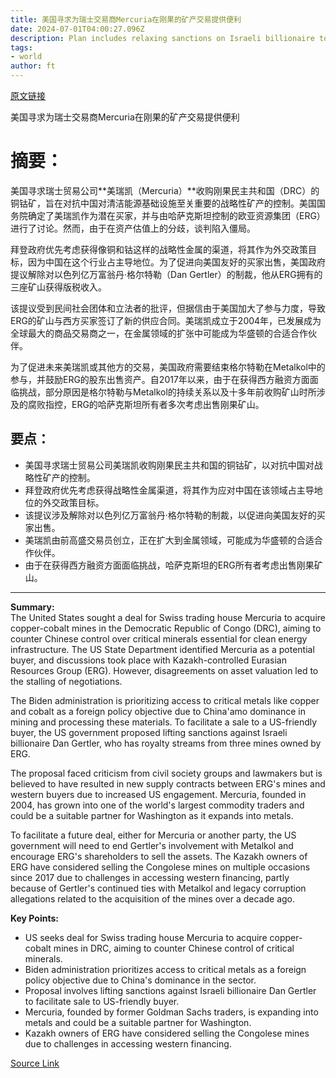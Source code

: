 ```yaml
---
title: 美国寻求为瑞士交易商Mercuria在刚果的矿产交易提供便利
date: 2024-07-01T04:00:27.096Z
description: Plan includes relaxing sanctions on Israeli billionaire to counter Chinese control of critical minerals
tags: 
- world
author: ft
---
```


[原文链接](https://ft.com/content/956661bf-b7d5-4226-9ff1-5d68544d219b)

美国寻求为瑞士交易商Mercuria在刚果的矿产交易提供便利

# 摘要：
美国寻求瑞士贸易公司**美瑞凯（Mercuria）**收购刚果民主共和国（DRC）的铜钴矿，旨在对抗中国对清洁能源基础设施至关重要的战略性矿产的控制。美国国务院确定了美瑞凯作为潜在买家，并与由哈萨克斯坦控制的欧亚资源集团（ERG）进行了讨论。然而，由于在资产估值上的分歧，谈判陷入僵局。

拜登政府优先考虑获得像铜和钴这样的战略性金属的渠道，将其作为外交政策目标，因为中国在这个行业占主导地位。为了促进向美国友好的买家出售，美国政府提议解除对以色列亿万富翁丹·格尔特勒（Dan Gertler）的制裁，他从ERG拥有的三座矿山获得版税收入。

该提议受到民间社会团体和立法者的批评，但据信由于美国加大了参与力度，导致ERG的矿山与西方买家签订了新的供应合同。美瑞凯成立于2004年，已发展成为全球最大的商品交易商之一，在金属领域的扩张中可能成为华盛顿的合适合作伙伴。

为了促进未来美瑞凯或其他方的交易，美国政府需要结束格尔特勒在Metalkol中的参与，并鼓励ERG的股东出售资产。自2017年以来，由于在获得西方融资方面面临挑战，部分原因是格尔特勒与Metalkol的持续关系以及十多年前收购矿山时所涉及的腐败指控，ERG的哈萨克斯坦所有者多次考虑出售刚果矿山。

## 要点：
- 美国寻求瑞士贸易公司美瑞凯收购刚果民主共和国的铜钴矿，以对抗中国对战略性矿产的控制。
- 拜登政府优先考虑获得战略性金属渠道，将其作为应对中国在该领域占主导地位的外交政策目标。
- 该提议涉及解除对以色列亿万富翁丹·格尔特勒的制裁，以促进向美国友好的买家出售。
- 美瑞凯由前高盛交易员创立，正在扩大到金属领域，可能成为华盛顿的合适合作伙伴。
- 由于在获得西方融资方面面临挑战，哈萨克斯坦的ERG所有者考虑出售刚果矿山。

---

 **Summary:**  
The United States sought a deal for Swiss trading house Mercuria to acquire copper-cobalt mines in the Democratic Republic of Congo (DRC), aiming to counter Chinese control over critical minerals essential for clean energy infrastructure. The US State Department identified Mercuria as a potential buyer, and discussions took place with Kazakh-controlled Eurasian Resources Group (ERG). However, disagreements on asset valuation led to the stalling of negotiations.

The Biden administration is prioritizing access to critical metals like copper and cobalt as a foreign policy objective due to China'amo dominance in mining and processing these materials. To facilitate a sale to a US-friendly buyer, the US government proposed lifting sanctions against Israeli billionaire Dan Gertler, who has royalty streams from three mines owned by ERG.

The proposal faced criticism from civil society groups and lawmakers but is believed to have resulted in new supply contracts between ERG's mines and western buyers due to increased US engagement. Mercuria, founded in 2004, has grown into one of the world's largest commodity traders and could be a suitable partner for Washington as it expands into metals.

To facilitate a future deal, either for Mercuria or another party, the US government will need to end Gertler's involvement with Metalkol and encourage ERG's shareholders to sell the assets. The Kazakh owners of ERG have considered selling the Congolese mines on multiple occasions since 2017 due to challenges in accessing western financing, partly because of Gertler's continued ties with Metalkol and legacy corruption allegations related to the acquisition of the mines over a decade ago.

**Key Points:**  
- US seeks deal for Swiss trading house Mercuria to acquire copper-cobalt mines in DRC, aiming to counter Chinese control of critical minerals.
- Biden administration prioritizes access to critical metals as a foreign policy objective due to China's dominance in the sector.
- Proposal involves lifting sanctions against Israeli billionaire Dan Gertler to facilitate sale to US-friendly buyer.
- Mercuria, founded by former Goldman Sachs traders, is expanding into metals and could be a suitable partner for Washington.
- Kazakh owners of ERG have considered selling the Congolese mines due to challenges in accessing western financing.

[Source Link](https://ft.com/content/956661bf-b7d5-4226-9ff1-5d68544d219b)

